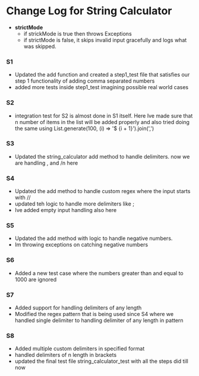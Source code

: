 # Change Log for String Calculator

- **strictMode**
    - if strickMode is true then throws Exceptions
    - if strictMode is false, it skips invalid input gracefully and logs what was skipped.

### S1

- Updated the add function and created a step1_test file that satisfies our step 1 functionality of
  adding comma separated numbers
- added more tests inside step1_test imagining possible real world cases

### S2

- integration test for S2 is almost done in S1 itself. Here Ive made sure that n number of items in
  the list will be added properly and also tried doing the same using List.generate(100, (i) => '$
  {i + 1}').join(',')

### S3

- Updated the string_calculator add method to handle delimiters. now we are handling , and /n here

### S4

- Updated the add method to handle custom regex where the input starts with //
- updated teh logic to handle more delimiters like ;
- Ive added empty input handling also here

### S5

- Updated the add method with logic to handle negative numbers.
- Im throwing exceptions on catching negative numbers

### S6

- Added a new test case where the numbers greater than and equal to 1000 are ignored

### S7

- Added support for handling delimiters of any length
- Modified the regex pattern that is being used since S4 where we handled single delimiter to
  handling delimiter of any length in pattern

### S8
- Added multiple custom delimiters in specified format
- handled delimiters of n length in brackets
- updated the final test file string_calculator_test with all the steps did till now